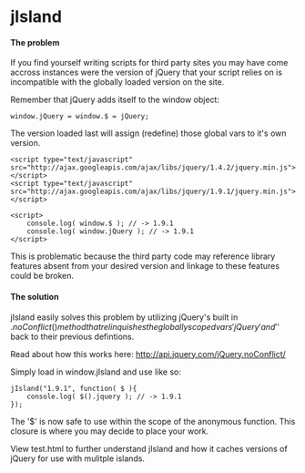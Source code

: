 jIsland
=======

#### The problem

If you find yourself writing scripts for third party sites you may have come accross instances were the version of 
jQuery that your script relies on is incompatible with the globally loaded version on the site.

Remember that jQuery adds itself to the window object:

    window.jQuery = window.$ = jQuery;


The version loaded last will assign (redefine) those global vars to it's own version.

    <script type="text/javascript" src="http://ajax.googleapis.com/ajax/libs/jquery/1.4.2/jquery.min.js"></script>
    <script type="text/javascript" src="http://ajax.googleapis.com/ajax/libs/jquery/1.9.1/jquery.min.js"></script>
    
    <script>
        console.log( window.$ ); // -> 1.9.1
        console.log( window.jQuery ); // -> 1.9.1
    </script>
    
This is problematic because the third party code may reference library features absent from your 
desired version and linkage to these features could be broken.


#### The solution

jIsland easily solves this problem by utilizing jQuery's built in $.noConflict() method that relinquishes
the globally scoped vars 'jQuery' and '$' back to their previous defintions.

Read about how this works here: http://api.jquery.com/jQuery.noConflict/

Simply load in window.jIsland and use like so:

    jIsland("1.9.1", function( $ ){
        console.log( $().jquery ); // -> 1.9.1 
    });

The '$' is now safe to use within the scope of the anonymous function. This closure is where you may decide to place your
work.

View test.html to further understand jIsland and how it caches versions of jQuery for use with mulitple islands.
